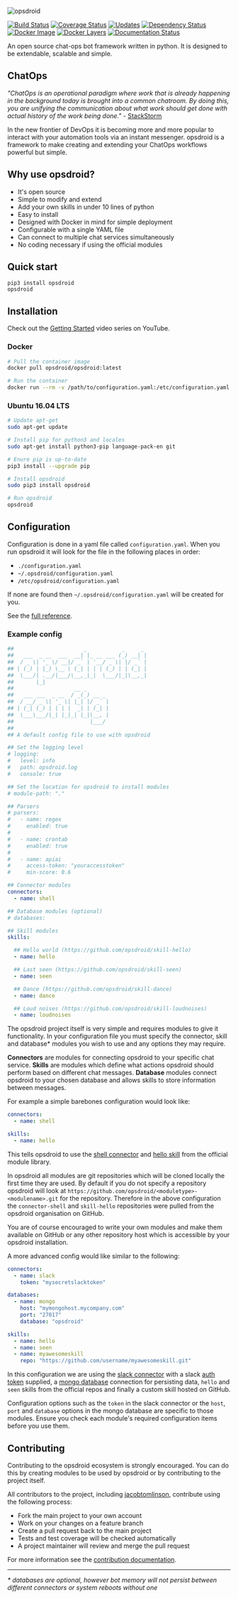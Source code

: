 ![opsdroid](https://github.com/opsdroid/style-guidelines/raw/master/logos/logo-wide-light.png)

[![Build Status](https://travis-ci.org/opsdroid/opsdroid.svg?branch=release)](https://travis-ci.org/opsdroid/opsdroid) [![Coverage Status](https://coveralls.io/repos/github/opsdroid/opsdroid/badge.svg?branch=release)](https://coveralls.io/github/opsdroid/opsdroid?branch=release) [![Updates](https://pyup.io/repos/github/opsdroid/opsdroid/shield.svg)](https://pyup.io/repos/github/opsdroid/opsdroid/) [![Dependency Status](https://dependencyci.com/github/opsdroid/opsdroid/badge)](https://dependencyci.com/github/opsdroid/opsdroid)
[![Docker Image](https://img.shields.io/badge/docker-ready-blue.svg)](https://hub.docker.com/r/opsdroid/opsdroid/) [![Docker Layers](https://images.microbadger.com/badges/image/opsdroid/opsdroid.svg)](https://microbadger.com/#/images/opsdroid/opsdroid) [![Documentation Status](https://readthedocs.org/projects/opsdroid/badge/?version=stable)](http://opsdroid.readthedocs.io/en/stable/?badge=stable)

An open source chat-ops bot framework written in python. It is designed to be extendable, scalable and simple.

## ChatOps
_"ChatOps is an operational paradigm where work that is already happening in the background today is brought into a common chatroom. By doing this, you are unifying the communication about what work should get done with actual history of the work being done."_ - [StackStorm](https://docs.stackstorm.com/chatops/chatops.html)

In the new frontier of DevOps it is becoming more and more popular to interact with your automation tools via an instant messenger. opsdroid is a framework to make creating and extending your ChatOps workflows powerful but simple.

## Why use opsdroid?

 * It's open source
 * Simple to modify and extend
 * Add your own skills in under 10 lines of python
 * Easy to install
 * Designed with Docker in mind for simple deployment
 * Configurable with a single YAML file
 * Can connect to multiple chat services simultaneously
 * No coding necessary if using the official modules

## Quick start

```
pip3 install opsdroid
opsdroid
```

## Installation

Check out the [Getting Started](https://www.youtube.com/watch?v=7wyIi_cpodE&list=PLViQCHlMbEq5nZL6VNrUxu--Of1uCpflq) video series on YouTube.

### Docker

```bash
# Pull the container image
docker pull opsdroid/opsdroid:latest

# Run the container
docker run --rm -v /path/to/configuration.yaml:/etc/configuration.yaml:ro opsdroid/opsdroid:latest
```

### Ubuntu 16.04 LTS

```bash
# Update apt-get
sudo apt-get update

# Install pip for python3 and locales
sudo apt-get install python3-pip language-pack-en git

# Enure pip is up-to-date
pip3 install --upgrade pip

# Install opsdroid
sudo pip3 install opsdroid

# Run opsdroid
opsdroid
```

## Configuration

Configuration is done in a yaml file called `configuration.yaml`. When you run opsdroid it will look for the file in the following places in order:

 * `./configuration.yaml`
 * `~/.opsdroid/configuration.yaml`
 * `/etc/opsdroid/configuration.yaml`

If none are found then `~/.opsdroid/configuration.yaml` will be created for you.

See the [full reference](http://opsdroid.readthedocs.io/en/latest/configuration-reference/).

### Example config

```yaml
##                      _           _     _
##   ___  _ __  ___  __| |_ __ ___ (_) __| |
##  / _ \| '_ \/ __|/ _` | '__/ _ \| |/ _` |
## | (_) | |_) \__ \ (_| | | | (_) | | (_| |
##  \___/| .__/|___/\__,_|_|  \___/|_|\__,_|
##       |_|
##                   __ _
##   ___ ___  _ __  / _(_) __ _
##  / __/ _ \| '_ \| |_| |/ _` |
## | (_| (_) | | | |  _| | (_| |
##  \___\___/|_| |_|_| |_|\__, |
##                        |___/
##
## A default config file to use with opsdroid

## Set the logging level
# logging:
#   level: info
#   path: opsdroid.log
#   console: true

## Set the location for opsdroid to install modules
# module-path: "."

## Parsers
# parsers:
#   - name: regex
#     enabled: true
#
#   - name: crontab
#     enabled: true
#
#   - name: apiai
#     access-token: "youraccesstoken"
#     min-score: 0.6

## Connector modules
connectors:
  - name: shell

## Database modules (optional)
# databases:

## Skill modules
skills:

  ## Hello world (https://github.com/opsdroid/skill-hello)
  - name: hello

  ## Last seen (https://github.com/opsdroid/skill-seen)
  - name: seen

  ## Dance (https://github.com/opsdroid/skill-dance)
  - name: dance

  ## Loud noises (https://github.com/opsdroid/skill-loudnoises)
  - name: loudnoises

```

The opsdroid project itself is very simple and requires modules to give it functionality. In your configuration file you must specify the connector, skill and database* modules you wish to use and any options they may require.

**Connectors** are modules for connecting opsdroid to your specific chat service. **Skills** are modules which define what actions opsdroid should perform based on different chat messages. **Database** modules connect opsdroid to your chosen database and allows skills to store information between messages.

For example a simple barebones configuration would look like:

```yaml
connectors:
  - name: shell

skills:
  - name: hello
```

This tells opsdroid to use the [shell connector](https://github.com/opsdroid/connector-shell) and [hello skill](https://github.com/opsdroid/skill-hello) from the official module library.

In opsdroid all modules are git repositories which will be cloned locally the first time they are used. By default if you do not specify a repository opsdroid will look at `https://github.com/opsdroid/<moduletype>-<modulename>.git` for the repository. Therefore in the above configuration the `connector-shell` and `skill-hello` repositories were pulled from the opsdroid organisation on GitHub.

You are of course encouraged to write your own modules and make them available on GitHub or any other repository host which is accessible by your opsdroid installation.

A more advanced config would like similar to the following:

```yaml
connectors:
  - name: slack
    token: "mysecretslacktoken"

databases:
  - name: mongo
    host: "mymongohost.mycompany.com"
    port: "27017"
    database: "opsdroid"

skills:
  - name: hello
  - name: seen
  - name: myawesomeskill
    repo: "https://github.com/username/myawesomeskill.git"
```

In this configuration we are using the [slack connector](https://github.com/opsdroid/connector-slack) with a slack [auth token](https://api.slack.com/tokens) supplied, a [mongo database](https://github.com/opsdroid/database-mongo) connection for persisting data, `hello` and `seen` skills from the official repos and finally a custom skill hosted on GitHub.

Configuration options such as the `token` in the slack connector or the `host`, `port` and `database` options in the mongo database are specific to those modules. Ensure you check each module's required configuration items before you use them.

## Contributing

Contributing to the opsdroid ecosystem is strongly encouraged. You can do this by creating modules to be used by opsdroid or by contributing to the project itself.

All contributors to the project, including [jacobtomlinson](https://github.com/jacobtomlinson), contribute using the following process:

 * Fork the main project to your own account
 * Work on your changes on a feature branch
 * Create a pull request back to the main project
 * Tests and test coverage will be checked automatically
 * A project maintainer will review and merge the pull request

For more information see the [contribution documentation](http://opsdroid.readthedocs.io/en/latest/contributing/).

-------

_\* databases are optional, however bot memory will not persist between different connectors or system reboots without one_

